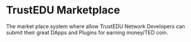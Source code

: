 # TrustEDU Marketplace
The market place system where allow TrustEDU Network Developers can submit their great DApps and Plugins for earning money/TED coin.
